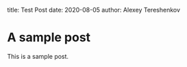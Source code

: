title: Test Post
date: 2020-08-05
author: Alexey Tereshenkov

# A sample post

This is a sample post.